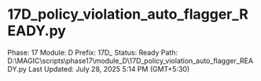# 17D_policy_violation_auto_flagger_READY.py

Phase: 17
Module: D
Prefix: 17D_
Status: Ready
Path: D:\MAGIC\scripts\phase17\module_D\17D_policy_violation_auto_flagger_READY.py
Last Updated: July 28, 2025 5:14 PM (GMT+5:30)